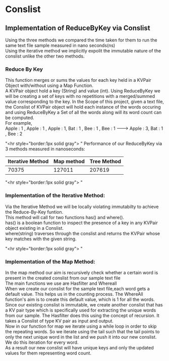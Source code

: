 # Conslist
## Implementation of ReduceByKey via Conslist <br> 
Using the three methods we compared the time taken for them to run the same text file sample measured in nano seconds(ns) <br>
Using the iterative method we implicitly expolit the immutable nature of the conslist unlike the other two methods.<br> 

### Reduce By Key 
This function merges or sums the values for each key held in a KVPair Object with/without using a Map Function.<br>
A KVPair object hold a key (String) and value (int). Using ReduceByKey we will be creating a set of keys with no repetitions with a merged/summed value corresponding to the key.
In the Scope of this project, given a text file, the Conslist of KVPair object will hold each instance of the words occuring and using ReduceByKey a Set of all the words along will its word count can be computed.<br>
For example,<br>
Apple : 1 , Apple : 1 , Apple : 1, Bat : 1 , Bee : 1 , Bee : 1   --->  Apple : 3, Bat : 1 , Bee : 2 

"<hr style=\"border:1px solid gray\"> </hr>"
Performance of our ReduceByKey via 3 methods measured in nanoseconds:<br>

| Iterative Method | Map method |  Tree Method |
|------------------|------------|--------------|
|    70375         |   127011   |    207619    |

"<hr style=\"border:1px solid gray\"> </hr>"
### Implementation of the Iterative Method:
Via the Iterative Method we will be locally violating immutabilty to achieve the Reduce-By-Key funtion.<br>
This method will call for two functions has() and where().<br>
has() is a boolean function to inspect the presence of a key in any KVPair object existing in a Conslist.<br>
where(string) traverses through the conslist and returns the KVPair whose key matches with the given string.<br>

"<hr style=\"border:1px solid gray\"> </hr>"
### Implementation of the Map Method:
In the map method our aim is recursively check whether a certain word is present in the created conslist from our sample text file<br>
The main functions we use are Hasfilter and Whereall<br>
When we create our conslist for the sample text file,each word gets a default value. This helps us in the counting process. The WhereAll function's aim is to create this default value, which is 1 for all the words.<br>
Since our existing conslist is immutable, we create another conslist that has a KV pair type which is specifically used for extracting the unique words from our sample. The Hasfilter does this using the concept of recursion. It takes a Conslist of type KV pair as input and output.<br>
Now in our function for map we iterate using a while loop in order to skip the repeating words. So we iterate using the tail such that the tail points to only the next unique word in the list and we push it into our new conslist. We do this iteration for every word.<br>
As a result our new conslist will have unique keys and only the updated values for them representing word count.